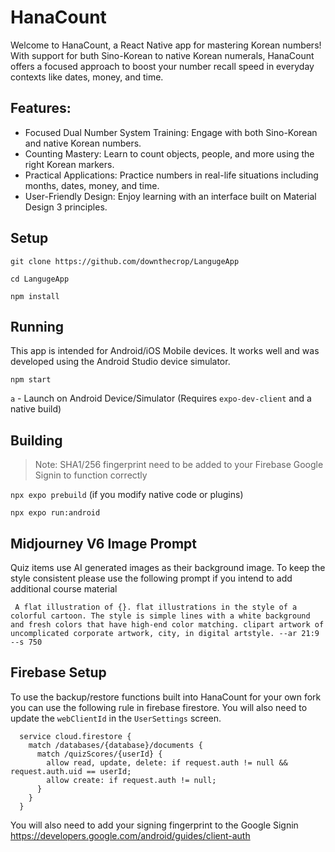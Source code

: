 # HanaCount

Welcome to HanaCount, a React Native app for mastering Korean numbers! With support for buth Sino-Korean to native Korean numerals, HanaCount offers a focused approach to boost your number recall speed in everyday contexts like dates, money, and time.

## Features:
- Focused Dual Number System Training: Engage with both Sino-Korean and native Korean numbers.
- Counting Mastery: Learn to count objects, people, and more using the right Korean markers.
- Practical Applications: Practice numbers in real-life situations including months, dates, money, and time.
- User-Friendly Design: Enjoy learning with an interface built on Material Design 3 principles.


## Setup

`git clone https://github.com/downthecrop/LangugeApp`

`cd LangugeApp`

`npm install`


## Running

This app is intended for Android/iOS Mobile devices. It works well and was developed using the Android Studio device simulator.

`npm start`

`a` - Launch on Android Device/Simulator (Requires `expo-dev-client` and a native build)

## Building

> Note: SHA1/256 fingerprint need to be added to your Firebase Google Signin to function correctly

`npx expo prebuild` (if you modify native code or plugins)

`npx expo run:android`


## Midjourney V6 Image Prompt

Quiz items use AI generated images as their background image. To keep the style consistent please use the following prompt if you intend to add additional course material

```
 A flat illustration of {}. flat illustrations in the style of a colorful cartoon. The style is simple lines with a white background and fresh colors that have high-end color matching. clipart artwork of uncomplicated corporate artwork, city, in digital artstyle. --ar 21:9 --s 750
```


## Firebase Setup

To use the backup/restore functions built into HanaCount for your own fork you can use the following rule in firebase firestore. You will also need to update the `webClientId` in the `UserSettings` screen.

```
  service cloud.firestore {
    match /databases/{database}/documents {
      match /quizScores/{userId} {
        allow read, update, delete: if request.auth != null && request.auth.uid == userId;
        allow create: if request.auth != null;
      }
    }
  }
```

You will also need to add your signing fingerprint to the Google Signin  https://developers.google.com/android/guides/client-auth
